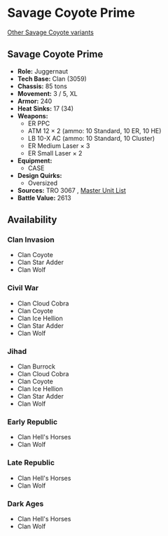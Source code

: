 # Savage Coyote Prime 

[Other Savage Coyote variants](../savage_coyote.md) 

## Savage Coyote Prime 

- **Role:** Juggernaut 
- **Tech Base:** Clan (3059) 
- **Chassis:** 85 tons 
- **Movement:** 3 / 5, XL 
- **Armor:** 240 
- **Heat Sinks:** 17 (34) 
- **Weapons:** 
  - ER PPC 
  - ATM 12 × 2 (ammo: 10 Standard, 10 ER, 10 HE) 
  - LB 10-X AC (ammo: 10 Standard, 10 Cluster) 
  - ER Medium Laser × 3 
  - ER Small Laser × 2 
- **Equipment:** 
  - CASE 
- **Design Quirks:** 
  - Oversized 
- **Sources:** TRO 3067 , [Master Unit List](http://masterunitlist.info/Unit/Details/4985/savage-coyote-prime) 
- **Battle Value:** 2613 

## Availability 

### Clan Invasion 

- Clan Coyote 
- Clan Star Adder 
- Clan Wolf 

### Civil War 

- Clan Cloud Cobra 
- Clan Coyote 
- Clan Ice Hellion 
- Clan Star Adder 
- Clan Wolf 

### Jihad 

- Clan Burrock 
- Clan Cloud Cobra 
- Clan Coyote 
- Clan Ice Hellion 
- Clan Star Adder 
- Clan Wolf 

### Early Republic 

- Clan Hell's Horses 
- Clan Wolf 

### Late Republic 

- Clan Hell's Horses 
- Clan Wolf 

### Dark Ages 

- Clan Hell's Horses 
- Clan Wolf 

